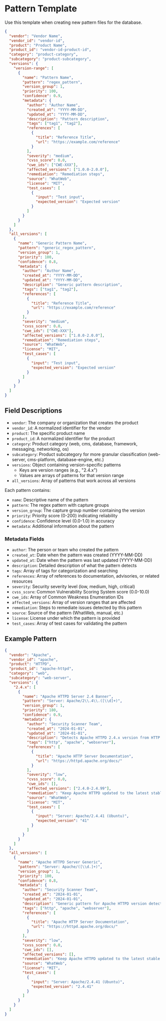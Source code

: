 # Pattern Template

Use this template when creating new pattern files for the database.

```json
{
  "vendor": "Vendor Name",
  "vendor_id": "vendor-id",
  "product": "Product Name",
  "product_id": "vendor-id-product-id",
  "category": "product-category",
  "subcategory": "product-subcategory",
  "versions": {
    "version-range": [
      {
        "name": "Pattern Name",
        "pattern": "regex_pattern",
        "version_group": 1,
        "priority": 100,
        "confidence": 0.9,
        "metadata": {
          "author": "Author Name",
          "created_at": "YYYY-MM-DD",
          "updated_at": "YYYY-MM-DD",
          "description": "Pattern description",
          "tags": ["tag1", "tag2"],
          "references": [
            {
              "title": "Reference Title",
              "url": "https://example.com/reference"
            }
          ],
          "severity": "medium",
          "cvss_score": 0.0,
          "cwe_ids": ["CWE-XXX"],
          "affected_versions": ["1.0.0-2.0.0"],
          "remediation": "Remediation steps",
          "source": "WhatWeb",
          "license": "MIT",
          "test_cases": [
            {
              "input": "Test input",
              "expected_version": "Expected version"
            }
          ]
        }
      }
    ]
  },
  "all_versions": [
    {
      "name": "Generic Pattern Name",
      "pattern": "generic_regex_pattern",
      "version_group": 1,
      "priority": 100,
      "confidence": 0.8,
      "metadata": {
        "author": "Author Name",
        "created_at": "YYYY-MM-DD",
        "updated_at": "YYYY-MM-DD",
        "description": "Generic pattern description",
        "tags": ["tag1", "tag2"],
        "references": [
          {
            "title": "Reference Title",
            "url": "https://example.com/reference"
          }
        ],
        "severity": "medium",
        "cvss_score": 0.0,
        "cwe_ids": ["CWE-XXX"],
        "affected_versions": ["1.0.0-2.0.0"],
        "remediation": "Remediation steps",
        "source": "WhatWeb",
        "license": "MIT",
        "test_cases": [
          {
            "input": "Test input",
            "expected_version": "Expected version"
          }
        ]
      }
    }
  ]
}
```

## Field Descriptions

- `vendor`: The company or organization that creates the product
- `vendor_id`: A normalized identifier for the vendor
- `product`: The specific product name
- `product_id`: A normalized identifier for the product
- `category`: Product category (web, cms, database, framework, messaging, networking, os)
- `subcategory`: Product subcategory for more granular classification (web-server, cms-platform, database-engine, etc.)
- `versions`: Object containing version-specific patterns
  - Keys are version ranges (e.g., "2.4.x")
  - Values are arrays of patterns for that version range
- `all_versions`: Array of patterns that work across all versions

Each pattern contains:
- `name`: Descriptive name of the pattern
- `pattern`: The regex pattern with capture groups
- `version_group`: The capture group number containing the version
- `priority`: Priority score (0-200) indicating reliability
- `confidence`: Confidence level (0.0-1.0) in accuracy
- `metadata`: Additional information about the pattern

### Metadata Fields

- `author`: The person or team who created the pattern
- `created_at`: Date when the pattern was created (YYYY-MM-DD)
- `updated_at`: Date when the pattern was last updated (YYYY-MM-DD)
- `description`: Detailed description of what the pattern detects
- `tags`: Array of tags for categorization and searching
- `references`: Array of references to documentation, advisories, or related resources
- `severity`: Security severity level (low, medium, high, critical)
- `cvss_score`: Common Vulnerability Scoring System score (0.0-10.0)
- `cwe_ids`: Array of Common Weakness Enumeration IDs
- `affected_versions`: Array of version ranges that are affected
- `remediation`: Steps to remediate issues detected by this pattern
- `source`: Source of the pattern (WhatWeb, manual, etc.)
- `license`: License under which the pattern is provided
- `test_cases`: Array of test cases for validating the pattern

## Example Pattern

```json
{
  "vendor": "Apache",
  "vendor_id": "apache",
  "product": "HTTPD",
  "product_id": "apache-httpd",
  "category": "web",
  "subcategory": "web-server",
  "versions": {
    "2.4.x": [
      {
        "name": "Apache HTTPD Server 2.4 Banner",
        "pattern": "Server: Apache/2\\.4\\.([\\d]+)",
        "version_group": 1,
        "priority": 180,
        "confidence": 0.9,
        "metadata": {
          "author": "Security Scanner Team",
          "created_at": "2024-01-01",
          "updated_at": "2024-01-01",
          "description": "Detects Apache HTTPD 2.4.x version from HTTP server banner",
          "tags": ["http", "apache", "webserver"],
          "references": [
            {
              "title": "Apache HTTP Server Documentation",
              "url": "https://httpd.apache.org/docs/"
            }
          ],
          "severity": "low",
          "cvss_score": 0.0,
          "cwe_ids": [],
          "affected_versions": ["2.4.0-2.4.99"],
          "remediation": "Keep Apache HTTPD updated to the latest stable version",
          "source": "WhatWeb",
          "license": "MIT",
          "test_cases": [
            {
              "input": "Server: Apache/2.4.41 (Ubuntu)",
              "expected_version": "41"
            }
          ]
        }
      }
    ]
  },
  "all_versions": [
    {
      "name": "Apache HTTPD Server Generic",
      "pattern": "Server: Apache/([\\d.]+)",
      "version_group": 1,
      "priority": 100,
      "confidence": 0.8,
      "metadata": {
        "author": "Security Scanner Team",
        "created_at": "2024-01-01",
        "updated_at": "2024-01-01",
        "description": "Generic pattern for Apache HTTPD version detection",
        "tags": ["http", "apache", "webserver"],
        "references": [
          {
            "title": "Apache HTTP Server Documentation",
            "url": "https://httpd.apache.org/docs/"
          }
        ],
        "severity": "low",
        "cvss_score": 0.0,
        "cwe_ids": [],
        "affected_versions": [],
        "remediation": "Keep Apache HTTPD updated to the latest stable version",
        "source": "WhatWeb",
        "license": "MIT",
        "test_cases": [
          {
            "input": "Server: Apache/2.4.41 (Ubuntu)",
            "expected_version": "2.4.41"
          }
        ]
      }
    }
  ]
}